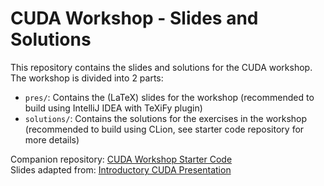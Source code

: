 # CUDA Workshop - Slides and Solutions
This repository contains the slides and solutions for the CUDA workshop. The workshop is divided into 2 parts:
- `pres/`: Contains the (LaTeX) slides for the workshop (recommended to build using IntelliJ IDEA with TeXiFy plugin)
- `solutions/`: Contains the solutions for the exercises in the workshop (recommended to build using CLion, see starter code repository for more details)

Companion repository: [CUDA Workshop Starter Code](https://github.com/jay-tux/cuda-workshop)  
Slides adapted from: [Introductory CUDA Presentation](https://github.com/jay-tux/cuda-presentation)
